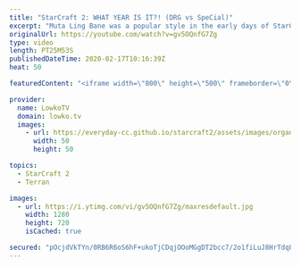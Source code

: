 ```yaml
---
title: "StarCraft 2: WHAT YEAR IS IT?! (DRG vs SpeCial)"
excerpt: "Muta Ling Bane was a popular style in the early days of StarCraft 2. Yet over the year the style kind of fell off. The reason is that Terran players got much better, maps are bigger and most importantly new units got added. In this Terran versus Zerg between SpeCial and DRG, DRG plays like it's either"
originalUrl: https://youtube.com/watch?v=gv5OQnfG7Zg
type: video
length: PT25M53S
publishedDateTime: 2020-02-17T10:16:39Z
heat: 50

featuredContent: "<iframe width=\"800\" height=\"500\" frameborder=\"0\" src=\"https://www.youtube.com/embed/gv5OQnfG7Zg\" allow=\"accelerometer; autoplay; encrypted-media; gyroscope; picture-in-picture\" allowfullscreen></iframe>"

provider:
  name: LowkoTV
  domain: lowko.tv
  images:
    - url: https://everyday-cc.github.io/starcraft2/assets/images/organizations/lowko.tv-50x50.jpg
      width: 50
      height: 50

topics:
  - StarCraft 2
  - Terran

images:
  - url: https://i.ytimg.com/vi/gv5OQnfG7Zg/maxresdefault.jpg
    width: 1280
    height: 720
    isCached: true

secured: "pOcjdVkTYn/0RB6R6oS6hF+ukoTjCDqjOOoMGgDT2bcc7/2o1fiLuJ8HrTdqL4W4YCyCUYJl4DRN5n5mSVG1yogBTqSQlyh7J/Ux5rdj5foZlELv47mlKgAoZOuHGWfpoeez/QqtVAvMrNXWtwgHNc3APN0Jgofp7fqjlZ/EQrdwxIHbDuVWSH45E3hxIT2qvFZfEsGwm3yfAcoue5En26/JjEUvGeE5ts5NFJ2k6/D+O7B8zyVoOtHDvvhtfvH/yKkfpwEZypvlD4nt0ZKliYd7CyyKQ7T/s47BDfYnOyo3+m+DFADga8P2X2lEJZEsk8zL9cyo46S6sbwpgN00vXt/a3Kqq28DNJq6D2/u95bWCXPWW0ej1Ziuhr17Zo7hz3LLPe5i/QVdORaFOkD+qhRxw3BDEYJZOB0iwQaeTVul/6/8CaGJK9VJdAVBXFvY;A8RDrSMoAGbBnN4cj/Y2Og=="
---
```


